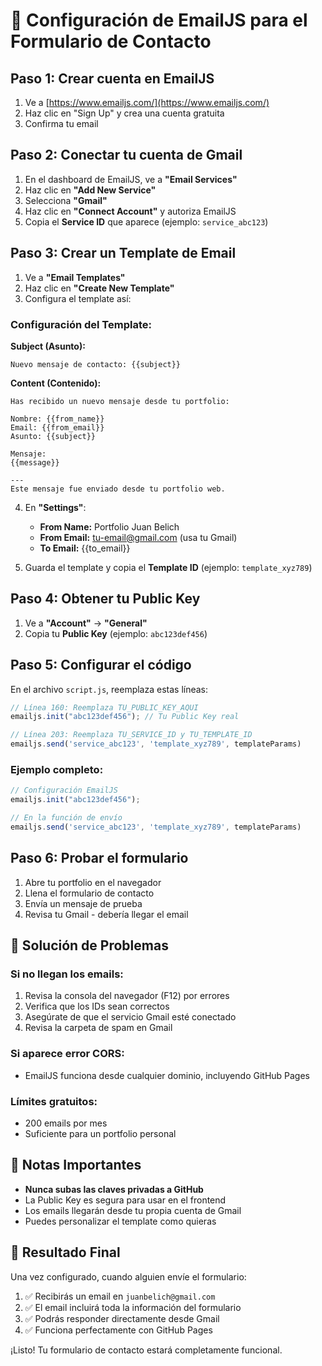 # 📧 Configuración de EmailJS para el Formulario de Contacto

## Paso 1: Crear cuenta en EmailJS

1. Ve a [https://www.emailjs.com/](https://www.emailjs.com/)
2. Haz clic en "Sign Up" y crea una cuenta gratuita
3. Confirma tu email

## Paso 2: Conectar tu cuenta de Gmail

1. En el dashboard de EmailJS, ve a **"Email Services"**
2. Haz clic en **"Add New Service"**
3. Selecciona **"Gmail"**
4. Haz clic en **"Connect Account"** y autoriza EmailJS
5. Copia el **Service ID** que aparece (ejemplo: `service_abc123`)

## Paso 3: Crear un Template de Email

1. Ve a **"Email Templates"**
2. Haz clic en **"Create New Template"**
3. Configura el template así:

### Configuración del Template:

**Subject (Asunto):**
```
Nuevo mensaje de contacto: {{subject}}
```

**Content (Contenido):**
```
Has recibido un nuevo mensaje desde tu portfolio:

Nombre: {{from_name}}
Email: {{from_email}}
Asunto: {{subject}}

Mensaje:
{{message}}

---
Este mensaje fue enviado desde tu portfolio web.
```

4. En **"Settings"**:
   - **From Name:** Portfolio Juan Belich
   - **From Email:** tu-email@gmail.com (usa tu Gmail)
   - **To Email:** {{to_email}}

5. Guarda el template y copia el **Template ID** (ejemplo: `template_xyz789`)

## Paso 4: Obtener tu Public Key

1. Ve a **"Account"** → **"General"**
2. Copia tu **Public Key** (ejemplo: `abc123def456`)

## Paso 5: Configurar el código

En el archivo `script.js`, reemplaza estas líneas:

```javascript
// Línea 160: Reemplaza TU_PUBLIC_KEY_AQUI
emailjs.init("abc123def456"); // Tu Public Key real

// Línea 203: Reemplaza TU_SERVICE_ID y TU_TEMPLATE_ID
emailjs.send('service_abc123', 'template_xyz789', templateParams)
```

### Ejemplo completo:
```javascript
// Configuración EmailJS
emailjs.init("abc123def456");

// En la función de envío
emailjs.send('service_abc123', 'template_xyz789', templateParams)
```

## Paso 6: Probar el formulario

1. Abre tu portfolio en el navegador
2. Llena el formulario de contacto
3. Envía un mensaje de prueba
4. Revisa tu Gmail - debería llegar el email

## 🔧 Solución de Problemas

### Si no llegan los emails:
1. Revisa la consola del navegador (F12) por errores
2. Verifica que los IDs sean correctos
3. Asegúrate de que el servicio Gmail esté conectado
4. Revisa la carpeta de spam en Gmail

### Si aparece error CORS:
- EmailJS funciona desde cualquier dominio, incluyendo GitHub Pages

### Límites gratuitos:
- 200 emails por mes
- Suficiente para un portfolio personal

## 📝 Notas Importantes

- **Nunca subas las claves privadas a GitHub**
- La Public Key es segura para usar en el frontend
- Los emails llegarán desde tu propia cuenta de Gmail
- Puedes personalizar el template como quieras

## 🎯 Resultado Final

Una vez configurado, cuando alguien envíe el formulario:
1. ✅ Recibirás un email en `juanbelich@gmail.com`
2. ✅ El email incluirá toda la información del formulario
3. ✅ Podrás responder directamente desde Gmail
4. ✅ Funciona perfectamente con GitHub Pages

¡Listo! Tu formulario de contacto estará completamente funcional.
